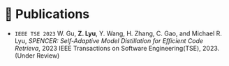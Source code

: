 
# 📝 Publications 

- ``IEEE TSE 2023`` W. Gu, **Z. Lyu**, Y. Wang, H. Zhang, C. Gao, and Michael R. Lyu, *SPENCER: Self-Adaptive
Model Distillation for Efficient Code Retrieva*, 2023 IEEE Transactions on Software Engineering(TSE), 2023. (Under Review)
